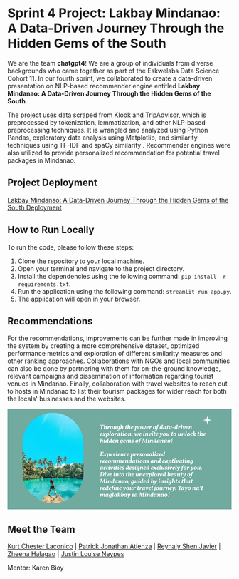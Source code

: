 # Sprint 4 Project: Lakbay Mindanao: A Data-Driven Journey Through the Hidden Gems of the South
We are the team **chatgpt4**! We are a group of individuals from diverse backgrounds who came together as part of the Eskwelabs Data Science Cohort 11. In our fourth sprint, we collaborated to create a data-driven presentation on NLP-based recommender engine entitled **Lakbay Mindanao: A Data-Driven Journey Through the Hidden Gems of the South**. 

The project uses data scraped from Klook and TripAdvisor, which is preprocessed by tokenization, lemmatization, and other NLP-based preprocessing techniques. It is wrangled and analyzed using Python Pandas, exploratory data analysis using Matplotlib, and similarity techniques using TF-IDF and spaCy similarity . Recommender engines were also utilized to provide personalized recommendation for potential travel packages in Mindanao.

## Project Deployment
[Lakbay Mindanao: A Data-Driven Journey Through the Hidden Gems of the South Deployment](https://eskchatgpt4-travel-recommender.streamlit.app/)

## How to Run Locally
To run the code, please follow these steps:

1. Clone the repository to your local machine.
2. Open your terminal and navigate to the project directory.
3. Install the dependencies using the following command: `pip install -r requirements.txt`.
4. Run the application using the following command: `streamlit run app.py`.
5. The application will open in your browser.

## Recommendations
For the recommendations, improvements can be further made in improving the system by creating a more comprehensive dataset, optimized performance metrics and exploration of different similarity measures and other ranking approaches. Collaborations with NGOs and local communities can also be done by partnering with them for on-the-ground knowledge, relevant campaigns and dissemination of information regarding tourist venues in Mindanao. Finally, collaboration with travel websites to reach out to hosts in Mindanao to list their tourism packages for wider reach for both the locals' businesses and the websites.

![Lakbay Mindanao Message](https://github.com/jlrn-rph/eskwelabs-sprint-4-nlp-travel-recommender/blob/main/assets/message.png)

## Meet the Team
[Kurt Chester Laconico](https://www.linkedin.com/in/kurt-chester-laconico-462967180/) | [Patrick Jonathan Atienza](https://www.linkedin.com/in/patrick-jonathan-atienza-5002b160/) | [Reynaly Shen Javier](https://www.linkedin.com/in/reynaly-shen-javier/) | [Zheena Halagao](https://www.linkedin.com/in/zheena-halagao-6b9486107/) | [Justin Louise Neypes](https://www.linkedin.com/in/jlrnrph/) 
 
Mentor: Karen Bioy
